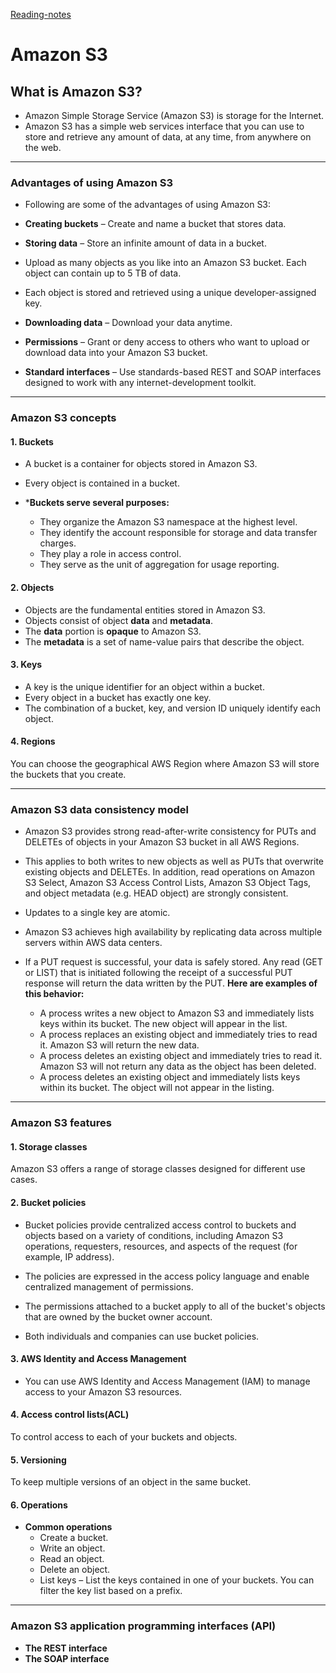 [Reading-notes](https://odehyazan.github.io/reading-notes/)

# Amazon S3

## What is Amazon S3?

- Amazon Simple Storage Service (Amazon S3) is storage for the Internet.
- Amazon S3 has a simple web services interface that you can use to store and retrieve any amount of data, at any time, from anywhere on the web.

------------------

### Advantages of using Amazon S3

- Following are some of the advantages of using Amazon S3:

- **Creating buckets** – Create and name a bucket that stores data.

- **Storing data** – Store an infinite amount of data in a bucket.
- Upload as many objects as you like into an Amazon S3 bucket. Each object can contain up to 5 TB of data.
- Each object is stored and retrieved using a unique developer-assigned key.

- **Downloading data** – Download your data anytime.

- **Permissions** – Grant or deny access to others who want to upload or download data into your Amazon S3 bucket.

- **Standard interfaces** – Use standards-based REST and SOAP interfaces designed to work with any internet-development toolkit.

----------------------

### Amazon S3 concepts

#### 1. **Buckets**

- A bucket is a container for objects stored in Amazon S3.
- Every object is contained in a bucket.

- ***Buckets serve several purposes:**
  - They organize the Amazon S3 namespace at the highest level.
  - They identify the account responsible for storage and data transfer charges.
  - They play a role in access control.
  - They serve as the unit of aggregation for usage reporting.

#### 2. **Objects**

- Objects are the fundamental entities stored in Amazon S3.
- Objects consist of object **data** and **metadata**.
- The **data** portion is **opaque** to Amazon S3.
- The **metadata** is a set of name-value pairs that describe the object.

#### 3. **Keys**

- A key is the unique identifier for an object within a bucket.
- Every object in a bucket has exactly one key.
- The combination of a bucket, key, and version ID uniquely identify each object.

#### 4. **Regions**

You can choose the geographical AWS Region where Amazon S3 will store the buckets that you create.

---

### Amazon S3 data consistency model

- Amazon S3 provides strong read-after-write consistency for PUTs and DELETEs of objects in your Amazon S3 bucket in all AWS Regions.
- This applies to both writes to new objects as well as PUTs that overwrite existing objects and DELETEs. In addition, read operations on Amazon S3 Select, Amazon S3 Access Control Lists, Amazon S3 Object Tags, and object metadata (e.g. HEAD object) are strongly consistent.

- Updates to a single key are atomic.

- Amazon S3 achieves high availability by replicating data across multiple servers within AWS data centers.
- If a PUT request is successful, your data is safely stored. Any read (GET or LIST) that is initiated following the receipt of a successful PUT response will return the data written by the PUT. **Here are examples of this behavior:**
  - A process writes a new object to Amazon S3 and immediately lists keys within its bucket. The new object will appear in the list.
  - A process replaces an existing object and immediately tries to read it. Amazon S3 will return the new data.
  - A process deletes an existing object and immediately tries to read it. Amazon S3 will not return any data as the object has been deleted.
  - A process deletes an existing object and immediately lists keys within its bucket. The object will not appear in the listing.

---

### Amazon S3 features

#### 1. **Storage classes**

Amazon S3 offers a range of storage classes designed for different use cases.

#### 2. **Bucket policies**

- Bucket policies provide centralized access control to buckets and objects based on a variety of conditions, including Amazon S3 operations, requesters, resources, and aspects of the request (for example, IP address).
- The policies are expressed in the access policy language and enable centralized management of permissions.
- The permissions attached to a bucket apply to all of the bucket's objects that are owned by the bucket owner account.

- Both individuals and companies can use bucket policies.

#### 3. **AWS Identity and Access Management**

- You can use AWS Identity and Access Management (IAM) to manage access to your Amazon S3 resources.

#### 4. **Access control lists(ACL)**

To control access to each of your buckets and objects.

#### 5. **Versioning**

To keep multiple versions of an object in the same bucket.

#### 6. **Operations**

- **Common operations**
  - Create a bucket.
  - Write an object.
  - Read an object.
  - Delete an object.
  - List keys – List the keys contained in one of your buckets. You can filter the key list based on a prefix.

---

### Amazon S3 application programming interfaces (API)

- **The REST interface**
- **The SOAP interface**
